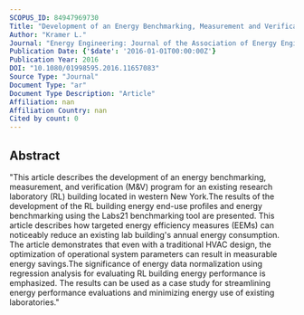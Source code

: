 ```yaml
---
SCOPUS_ID: 84947969730
Title: "Development of an Energy Benchmarking, Measurement and Verification Program for an Existing Laboratory Building"
Author: "Kramer L."
Journal: "Energy Engineering: Journal of the Association of Energy Engineering"
Publication Date: {'$date': '2016-01-01T00:00:00Z'}
Publication Year: 2016
DOI: "10.1080/01998595.2016.11657083"
Source Type: "Journal"
Document Type: "ar"
Document Type Description: "Article"
Affiliation: nan
Affiliation Country: nan
Cited by count: 0
---
```


## Abstract
"This article describes the development of an energy benchmarking, measurement, and verification (M&V) program for an existing research laboratory (RL) building located in western New York.The results of the development of the RL building energy end-use profiles and energy benchmarking using the Labs21 benchmarking tool are presented. This article describes how targeted energy efficiency measures (EEMs) can noticeably reduce an existing lab building's annual energy consumption. The article demonstrates that even with a traditional HVAC design, the optimization of operational system parameters can result in measurable energy savings.The significance of energy data normalization using regression analysis for evaluating RL building energy performance is emphasized. The results can be used as a case study for streamlining energy performance evaluations and minimizing energy use of existing laboratories."
